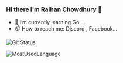 ### Hi there i'm Raihan Chowdhury 👋

- 🌱 I’m currently learning Go ...
- 📫 How to reach me: Discord , Facebook...

![Git Status](https://github-readme-stats.vercel.app/api?username=Raihan-Chowdhury&&show_icons=true&title_color=DA70D6&icon_color=FF7F50&text_color=daf7dc&bg_color=151515)

![MostUsedLanguage](https://github-readme-stats.vercel.app/api/top-langs/?username=raihan-chowdhury&count_private=true&theme=midnight-purple&hide_border=true&show_icons=true&layout=compact&langs_count=8%29%5D%28https://github.com/anuraghazra/github-readme-stats)
